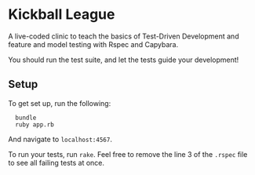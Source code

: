 # Kickball League

A live-coded clinic to teach the basics of Test-Driven Development and feature and model testing with Rspec and Capybara.

You should run the test suite, and let the tests guide your development!

## Setup
To get set up, run the following:

```no-highlight
  bundle
  ruby app.rb
```
And navigate to `localhost:4567`.

To run your tests, run `rake`. Feel free to remove the line 3 of the `.rspec` file to see all failing tests at once.
